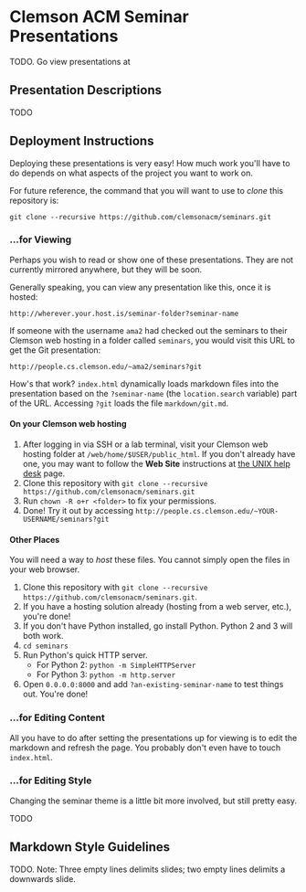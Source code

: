 # Clemson ACM Seminar Presentations

TODO. Go view presentations at <x>

## Presentation Descriptions

TODO

## Deployment Instructions

Deploying these presentations is very easy! How much work you'll have to do depends on what aspects of the project you want to work on.

For future reference, the command that you will want to use to *clone* this repository is:

    git clone --recursive https://github.com/clemsonacm/seminars.git

### ...for Viewing

Perhaps you wish to read or show one of these presentations. They are not currently mirrored anywhere, but they will be soon.

Generally speaking, you can view any presentation like this, once it is hosted:

    http://wherever.your.host.is/seminar-folder?seminar-name

If someone with the username `ama2` had checked out the seminars to their Clemson web hosting in a folder called `seminars`, you would visit this URL to get the Git presentation:

    http://people.cs.clemson.edu/~ama2/seminars?git

How's that work? `index.html` dynamically loads markdown files into the presentation based on the `?seminar-name` (the `location.search` variable) part of the URL. Accessing `?git` loads the file `markdown/git.md`. 

#### On your Clemson web hosting

1. After logging in via SSH or a lab terminal, visit your Clemson web hosting folder at `/web/home/$USER/public_html`. If you don't already have one, you may want to follow the **Web Site** instructions at [the UNIX help desk](http://www.cs.clemson.edu/help/unixaccount.html) page.
2. Clone this repository with `git clone --recursive https://github.com/clemsonacm/seminars.git`
3. Run `chown -R o+r <folder>` to fix your permissions.
4. Done! Try it out by accessing `http://people.cs.clemson.edu/~YOUR-USERNAME/seminars?git`

#### Other Places

You will need a way to *host* these files. You cannot simply open the files in your web browser.

1. Clone this repository with `git clone --recursive https://github.com/clemsonacm/seminars.git`.
2. If you have a hosting solution already (hosting from a web server, etc.), you're done!
3. If you don't have Python installed, go install Python. Python 2 and 3 will both work.
4. `cd seminars`
5. Run Python's quick HTTP server.
   - For Python 2: `python -m SimpleHTTPServer`
   - For Python 3: `python -m http.server`
6. Open `0.0.0.0:8000` and add `?an-existing-seminar-name` to test things out. You're done!

### ...for Editing Content

All you have to do after setting the presentations up for viewing is to edit the markdown and refresh the page. You probably don't even have to touch `index.html`.

### ...for Editing Style

Changing the seminar theme is a little bit more involved, but still pretty easy.

TODO

## Markdown Style Guidelines

TODO. Note: Three empty lines delimits slides; two empty lines delimits a downwards slide.
